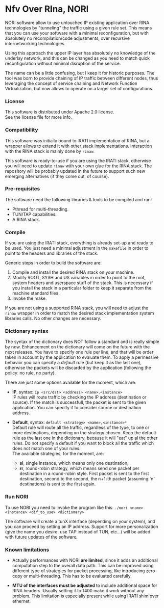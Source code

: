 # Nfv Over RIna, NORI

NORI software allow to use untouched IP existing application over RINA technologies by "tunneling" the traffic using a given rule set. This means that you can use your software with a minimal reconfiguration, but with absolutely no recompilation/code adjustments, over recursive internetworking technologies.

Using this approach the upper IP layer has absolutely no knowledge of the underlay network, and this can be changed as you need to match quick reconfiguration without minimal disruption of the service.

The name can be a little confusing, but I keep it for historic purposes. The tool was born to provide chaining of IP traffic between different nodes, thus leveraging the concept of service chaining and Network Function Virtualization, but now allows to operate on a larger set of configurations.

### License

This software is distributed under Apache 2.0 license.  
See the license file for more info.

### Compatibility

This software was initially bound to IRATI implementation of RINA, but a wrapper allows to extend it with other stack implementations. Interaction with the RINA stack is mainly done by `rinaw`.

This software is ready-to-use if you are using the IRATI stack, otherwise you will need to update `rinaw` with your own glue for the RINA stack. The repository will be probably updated in the future to support such new emerging alternatives (if they come out, of course).

### Pre-requisites

The software need the following libraries & tools to be compiled and run:

* Pthread for multi-threading.
* TUN/TAP capabilities.
* A RINA stack.

### Compile

If you are using the IRATI stack, everything is already set-up and ready to be used. You just need a minimal adjustment in the `makefile` in order to point to the headers and libraries of the stack.

Generic steps in order to build the software are:

1. Compile and install the desired RINA stack on your machine.
2. Modify ROOT, SYSH and US variables in order to point to the root, system headers and userspace stuff of the stack. This is necessary if you install the stack in a particular folder to keep it separate from the machine standard files.
3. Invoke the make.

If you are not using a supported RINA stack, you will need to adjust the `rinaw` wrapper in order to match the desired stack implementation system libraries calls. No other changes are necessary. 

### Dictionary syntax

The syntax of the dictionary does NOT follow a standard and is really simple by now. Enhancement on the dictionary will come on the future with the next releases. You have to specify one rule per line, and that will be order taken in account by the application to evaluate them. To apply a permessive behavior you can specify a *default* rule (but keep it as the last one), otherwise the packets will be discarded by the application (following the policy: no rule, no party).

There are just some options available for the moment, which are:

* **IP**, syntax: `ip <src/dst> <address> <name>,<instance>`  
IP rules will route traffic by checking the IP address (destination or source). If the match is successfull, the packet is sent to the given  application. You can specify if to consider source or destination address.   


* **Default**, syntax: `default <strategy> <name>,<instance>*`  
Default rule will route all the traffic, regardless of the type, to one or more destinations, depending on the strategy chosen. Keep the default rule as the last one in the dictionary, because it will "eat" up al the other rules. Do not specify a default if you want to block all the traffic which does not match one of your rules.    
The available strategies, for the moment, are: 
    - **si**, single instance, which means only one destination; 
    - **rr**, round-robin strategy, which means send one packet per destination in a round-robin style. First packet is sent to the first destination, second to the second, the n+1-th packet (assuming 'n' destinations) is sent to the first again.  

### Run NORI

To use NORI you need to invoke the program like this:
`./nori <name> <instance> <dif_to_use> <dictionary>`

The software will create a tunX interface (depending on your system), and you can proceed by setting an IP address. Support for more personalization (give the name you desire, use TAP instead of TUN, etc...) will be added with future updates of the software.

### Known limitations

* Actually performances with NORI **are limited**, since it adds an additional computation step to the overall data path. This can be improved using different type of strategies for packet processing, like introducing zero-copy or multi-threading. This has to be evaluated carefully.


* **MTU of the interfaces must be adjusted** to include additional space for RINA headers. Usually setting it to 1400 make it work without any problem. This limitation is especially present while using IRATI shim over ethernet.